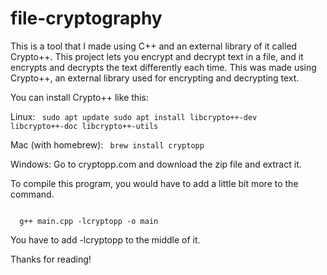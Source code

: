 # file-cryptography

This is a tool that I made using C++ and an external library of it called Crypto++. This project lets you encrypt and decrypt text in a file, and it encrypts and decrypts the text differently each time. This was made using Crypto++, an external library used for encrypting and decrypting text.

You can install Crypto++ like this:

Linux:
<code>
  sudo apt update
  sudo apt install libcrypto++-dev libcrypto++-doc libcrypto++-utils
</code>

Mac (with homebrew):
<code>
  brew install cryptopp
</code>

Windows:
Go to cryptopp.com and download the zip file and extract it.

To compile this program, you would have to add a little bit more to the command.

<code>
  g++ main.cpp -lcryptopp -o main
</code>

You have to add -lcryptopp to the middle of it.

Thanks for reading!
